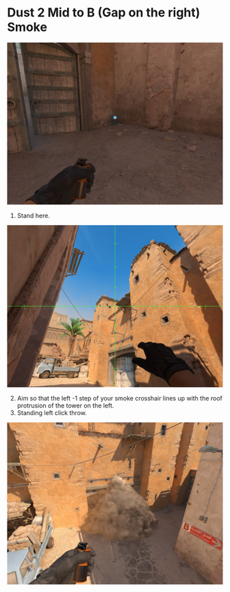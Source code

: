 # Dust 2 Mid to B (Gap on the right) Smoke

![Spot](./pos.jpg)

1. Stand here.

![Aim](./aim.jpg)

2. Aim so that the left -1 step of your smoke crosshair lines up with the roof protrusion of the tower on the left.
3. Standing left click throw.

![Result](./result.jpg)